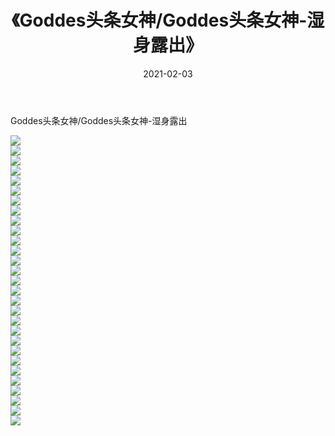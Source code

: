 ﻿---
layout: post
title:  《Goddes头条女神/Goddes头条女神-湿身露出》
date:   2021-02-03
img: http://img.660000.xyz/Sharelink/网络美图/2021/Goddes头条女神/Goddes头条女神-湿身露出/000.jpg
categories: [美女, 清纯, 唯美]
---

Goddes头条女神/Goddes头条女神-湿身露出

 ![](http://img.660000.xyz/Sharelink/网络美图/2021/Goddes头条女神/Goddes头条女神-湿身露出/001.jpg) <br>![](http://img.660000.xyz/Sharelink/网络美图/2021/Goddes头条女神/Goddes头条女神-湿身露出/002.jpg) <br>![](http://img.660000.xyz/Sharelink/网络美图/2021/Goddes头条女神/Goddes头条女神-湿身露出/003.jpg) <br>![](http://img.660000.xyz/Sharelink/网络美图/2021/Goddes头条女神/Goddes头条女神-湿身露出/004.jpg) <br>![](http://img.660000.xyz/Sharelink/网络美图/2021/Goddes头条女神/Goddes头条女神-湿身露出/005.jpg) <br>![](http://img.660000.xyz/Sharelink/网络美图/2021/Goddes头条女神/Goddes头条女神-湿身露出/006.jpg) <br>![](http://img.660000.xyz/Sharelink/网络美图/2021/Goddes头条女神/Goddes头条女神-湿身露出/007.jpg) <br>![](http://img.660000.xyz/Sharelink/网络美图/2021/Goddes头条女神/Goddes头条女神-湿身露出/008.jpg) <br>![](http://img.660000.xyz/Sharelink/网络美图/2021/Goddes头条女神/Goddes头条女神-湿身露出/009.jpg) <br>![](http://img.660000.xyz/Sharelink/网络美图/2021/Goddes头条女神/Goddes头条女神-湿身露出/010.jpg) <br>![](http://img.660000.xyz/Sharelink/网络美图/2021/Goddes头条女神/Goddes头条女神-湿身露出/011.jpg) <br>![](http://img.660000.xyz/Sharelink/网络美图/2021/Goddes头条女神/Goddes头条女神-湿身露出/012.jpg) <br>![](http://img.660000.xyz/Sharelink/网络美图/2021/Goddes头条女神/Goddes头条女神-湿身露出/013.jpg) <br>![](http://img.660000.xyz/Sharelink/网络美图/2021/Goddes头条女神/Goddes头条女神-湿身露出/014.jpg) <br>![](http://img.660000.xyz/Sharelink/网络美图/2021/Goddes头条女神/Goddes头条女神-湿身露出/015.jpg) <br>![](http://img.660000.xyz/Sharelink/网络美图/2021/Goddes头条女神/Goddes头条女神-湿身露出/016.jpg) <br>![](http://img.660000.xyz/Sharelink/网络美图/2021/Goddes头条女神/Goddes头条女神-湿身露出/017.jpg) <br>![](http://img.660000.xyz/Sharelink/网络美图/2021/Goddes头条女神/Goddes头条女神-湿身露出/018.jpg) <br>![](http://img.660000.xyz/Sharelink/网络美图/2021/Goddes头条女神/Goddes头条女神-湿身露出/019.jpg) <br>![](http://img.660000.xyz/Sharelink/网络美图/2021/Goddes头条女神/Goddes头条女神-湿身露出/020.jpg) <br>![](http://img.660000.xyz/Sharelink/网络美图/2021/Goddes头条女神/Goddes头条女神-湿身露出/021.jpg) <br>![](http://img.660000.xyz/Sharelink/网络美图/2021/Goddes头条女神/Goddes头条女神-湿身露出/022.jpg) <br>![](http://img.660000.xyz/Sharelink/网络美图/2021/Goddes头条女神/Goddes头条女神-湿身露出/023.jpg) <br>![](http://img.660000.xyz/Sharelink/网络美图/2021/Goddes头条女神/Goddes头条女神-湿身露出/024.jpg) <br>![](http://img.660000.xyz/Sharelink/网络美图/2021/Goddes头条女神/Goddes头条女神-湿身露出/025.jpg) <br>![](http://img.660000.xyz/Sharelink/网络美图/2021/Goddes头条女神/Goddes头条女神-湿身露出/026.jpg) <br>![](http://img.660000.xyz/Sharelink/网络美图/2021/Goddes头条女神/Goddes头条女神-湿身露出/027.jpg) <br>![](http://img.660000.xyz/Sharelink/网络美图/2021/Goddes头条女神/Goddes头条女神-湿身露出/028.jpg) <br>![](http://img.660000.xyz/Sharelink/网络美图/2021/Goddes头条女神/Goddes头条女神-湿身露出/029.jpg) <br>